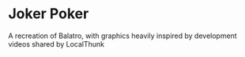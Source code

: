 # Joker Poker
A recreation of Balatro, with graphics heavily inspired by development videos shared by LocalThunk
